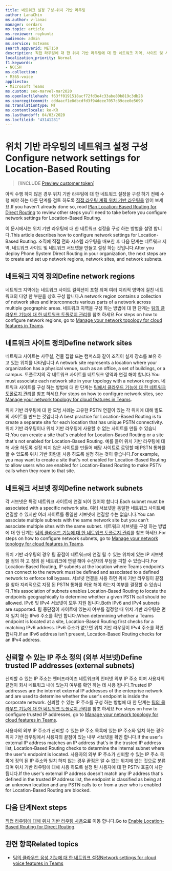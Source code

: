 ```yaml
---
title: 네트워크 설정 구성-위치 기반 라우팅
author: LanaChin
ms.author: v-lanac
manager: serdars
ms.topic: article
ms.reviewer: roykuntz
audience: admin
ms.service: msteams
search.appverid: MET150
description: 직접 라우팅에 대 한 위치 기반 라우팅에 대 한 네트워크 지역, 사이트 및 서브넷을 만들고 설정 하는 방법에 대해 알아봅니다.
localization_priority: Normal
f1.keywords:
- NOCSH
ms.collection:
- M365-voice
appliesto:
- Microsoft Teams
ms.custom: seo-marvel-mar2020
ms.openlocfilehash: f63ff0191518acf72fd3e4c33abe80b819c3db28
ms.sourcegitcommit: cddaacf1e8dbcdfd3f94deee7057c89cee0e5699
ms.translationtype: MT
ms.contentlocale: ko-KR
ms.lasthandoff: 04/03/2020
ms.locfileid: "43141281"
---
```

# <a name="configure-network-settings-for-location-based-routing"></a><span data-ttu-id="25de2-103">위치 기반 라우팅의 네트워크 설정 구성</span><span class="sxs-lookup"><span data-stu-id="25de2-103">Configure network settings for Location-Based Routing</span></span>

> [!INCLUDE [Preview customer token](includes/preview-feature.md)]

<span data-ttu-id="25de2-104">아직 수행 하지 않은 경우 위치 기반 라우팅에 대 한 네트워크 설정을 구성 하기 전에 수행 해야 하는 다른 단계를 검토 하도록 [직접 라우팅 계획 위치 기반 라우팅을](location-based-routing-plan.md) 읽어 보세요.</span><span class="sxs-lookup"><span data-stu-id="25de2-104">If you haven't already done so, read [Plan Location-Based Routing for Direct Routing](location-based-routing-plan.md) to review other steps you'll need to take before you configure network settings for Location-Based Routing.</span></span>

<span data-ttu-id="25de2-105">이 문서에서는 위치 기반 라우팅에 대 한 네트워크 설정을 구성 하는 방법을 설명 합니다.</span><span class="sxs-lookup"><span data-stu-id="25de2-105">This article describes how to configure network settings for Location-Based Routing.</span></span> <span data-ttu-id="25de2-106">조직에 직접 전화 시스템 라우팅을 배포한 후 다음 단계는 네트워크 지역, 네트워크 사이트 및 네트워크 서브넷을 만들고 설정 하는 것입니다.</span><span class="sxs-lookup"><span data-stu-id="25de2-106">After you deploy Phone System Direct Routing in your organization, the next steps are to create and set up network regions, network sites, and network subnets.</span></span>

## <a name="define-network-regions"></a><span data-ttu-id="25de2-107">네트워크 지역 정의</span><span class="sxs-lookup"><span data-stu-id="25de2-107">Define network regions</span></span>

<span data-ttu-id="25de2-108">네트워크 지역에는 네트워크 사이트 컬렉션이 포함 되며 여러 지리적 영역에 걸친 네트워크의 다양 한 부분을 상호 구성 합니다.</span><span class="sxs-lookup"><span data-stu-id="25de2-108">A network region contains a collection of network sites and interconnects various parts of a network across multiple geographic areas.</span></span> <span data-ttu-id="25de2-109">네트워크 지역을 구성 하는 방법에 대 한 단계는 [팀의 클라우드 기능에 대 한 네트워크 토폴로지 관리](manage-your-network-topology.md)를 참조 하세요.</span><span class="sxs-lookup"><span data-stu-id="25de2-109">For steps on how to configure network regions, go to [Manage your network topology for cloud features in Teams](manage-your-network-topology.md).</span></span>

## <a name="define-network-sites"></a><span data-ttu-id="25de2-110">네트워크 사이트 정의</span><span class="sxs-lookup"><span data-stu-id="25de2-110">Define network sites</span></span>

<span data-ttu-id="25de2-111">네트워크 사이트는 사무실, 건물 집합 또는 캠퍼스와 같이 조직이 실제 장소를 보유 하 고 있는 위치를 나타냅니다.</span><span class="sxs-lookup"><span data-stu-id="25de2-111">A network site represents a location where your organization has a physical venue, such as an office, a set of buildings, or a campus.</span></span> <span data-ttu-id="25de2-112">토폴로지의 각 네트워크 사이트를 네트워크 영역과 연결 해야 합니다.</span><span class="sxs-lookup"><span data-stu-id="25de2-112">You must associate each network site in your topology with a network region.</span></span> <span data-ttu-id="25de2-113">네트워크 사이트를 구성 하는 방법에 대 한 단계는 [팀에서 클라우드 기능에 대 한 네트워크 토폴로지 관리](manage-your-network-topology.md)를 참조 하세요.</span><span class="sxs-lookup"><span data-stu-id="25de2-113">For steps on how to configure network sites, see [Manage your network topology for cloud features in Teams](manage-your-network-topology.md).</span></span>

<span data-ttu-id="25de2-114">위치 기반 라우팅에 대 한 모범 사례는 고유한 PSTN 연결이 있는 각 위치에 대해 별도의 사이트를 만드는 것입니다.</span><span class="sxs-lookup"><span data-stu-id="25de2-114">A best practice for Location-Based Routing is to create a separate site for each location that has unique PSTN connectivity.</span></span> <span data-ttu-id="25de2-115">위치 기반 라우팅이나 위치 기반 라우팅에 사용할 수 없는 사이트를 만들 수 있습니다.</span><span class="sxs-lookup"><span data-stu-id="25de2-115">You can create a site that's enabled for Location-Based Routing or a site that's not enabled for Location-Based Routing.</span></span> <span data-ttu-id="25de2-116">예를 들어 위치 기반 라우팅에 대해 사용 하도록 설정 되지 않은 사이트를 만들어 해당 사이트로 로밍할 때 PSTN 통화를 할 수 있도록 위치 기반 회람을 사용 하도록 설정 하는 것이 좋습니다.</span><span class="sxs-lookup"><span data-stu-id="25de2-116">For example, you may want to create a site that's not enabled for Location-Based Routing to allow users who are enabled for Location-Based Routing to make PSTN calls when they roam to that site.</span></span>

## <a name="define-network-subnets"></a><span data-ttu-id="25de2-117">네트워크 서브넷 정의</span><span class="sxs-lookup"><span data-stu-id="25de2-117">Define network subnets</span></span>

<span data-ttu-id="25de2-118">각 서브넷은 특정 네트워크 사이트에 연결 되어 있어야 합니다.</span><span class="sxs-lookup"><span data-stu-id="25de2-118">Each subnet must be associated with a specific network site.</span></span> <span data-ttu-id="25de2-119">여러 서브넷을 동일한 네트워크 사이트에 연결할 수 있지만 여러 사이트를 동일한 서브넷에 연결할 수는 없습니다.</span><span class="sxs-lookup"><span data-stu-id="25de2-119">You can associate multiple subnets with the same network site but you can't associate multiple sites with the same subnet.</span></span> <span data-ttu-id="25de2-120">네트워크 서브넷을 구성 하는 방법에 대 한 단계는 [팀의 클라우드 기능에 대 한 네트워크 토폴로지 관리](manage-your-network-topology.md)를 참조 하세요.</span><span class="sxs-lookup"><span data-stu-id="25de2-120">For steps on how to configure network subnets, go to  [Manage your network topology for cloud features in Teams](manage-your-network-topology.md).</span></span>

<span data-ttu-id="25de2-121">위치 기반 라우팅의 경우 팀 끝점이 네트워크에 연결 될 수 있는 위치에 있는 IP 서브넷을 정의 하 고 정의 된 네트워크에 연결 해야 수신자의 부담을 피할 수 있습니다.</span><span class="sxs-lookup"><span data-stu-id="25de2-121">For Location-Based Routing, IP subnets at the location where Teams endpoints can connect to the network must be defined and associated to a defined network to enforce toll bypass.</span></span> <span data-ttu-id="25de2-122">서브넷 연결을 사용 하면 위치 기반 라우팅이 끝점을 찾아 지리적으로 지정 된 PSTN 통화를 허용 해야 하는지 여부를 결정할 수 있습니다.</span><span class="sxs-lookup"><span data-stu-id="25de2-122">This association of subnets enables Location-Based Routing to locate the endpoints geographically to determine whether a given PSTN call should be allowed.</span></span> <span data-ttu-id="25de2-123">IPv6 및 IPv4 서브넷이 모두 지원 됩니다.</span><span class="sxs-lookup"><span data-stu-id="25de2-123">Both IPv6 and IPv4 subnets are supported.</span></span> <span data-ttu-id="25de2-124">팀 종단점이 사이트에 있는지 여부를 결정할 때 위치 기반 라우팅은 먼저 일치 하는 IPv6 주소를 확인 합니다.</span><span class="sxs-lookup"><span data-stu-id="25de2-124">When determining whether a Teams endpoint is located at a site, Location-Based Routing first checks for a matching IPv6 address.</span></span> <span data-ttu-id="25de2-125">IPv6 주소가 없으면 위치 기반 라우팅이 IPv4 주소를 확인 합니다.</span><span class="sxs-lookup"><span data-stu-id="25de2-125">If an IPv6 address isn't present, Location-Based Routing checks for an IPv4 address.</span></span>

## <a name="define-trusted-ip-addresses-external-subnets"></a><span data-ttu-id="25de2-126">신뢰할 수 있는 IP 주소 정의 (외부 서브넷)</span><span class="sxs-lookup"><span data-stu-id="25de2-126">Define trusted IP addresses (external subnets)</span></span>

<span data-ttu-id="25de2-127">신뢰할 수 있는 IP 주소는 엔터프라이즈 네트워크의 인터넷 외부 IP 주소 이며 사용자의 끝점이 회사 네트워크 내에 있는지 여부를 확인 하는 데 사용 됩니다.</span><span class="sxs-lookup"><span data-stu-id="25de2-127">Trusted IP addresses are the internet external IP addresses of the enterprise network and are used to determine whether the user's endpoint is inside the corporate network.</span></span> <span data-ttu-id="25de2-128">신뢰할 수 있는 IP 주소를 구성 하는 방법에 대 한 단계는 [팀의 클라우드 기능에 대 한 네트워크 토폴로지 관리](manage-your-network-topology.md)를 참조 하세요.</span><span class="sxs-lookup"><span data-stu-id="25de2-128">For steps on how to configure trusted IP addresses, go to  [Manage your network topology for cloud features in Teams](manage-your-network-topology.md).</span></span>

<span data-ttu-id="25de2-129">사용자의 외부 IP 주소가 신뢰할 수 있는 IP 주소 목록에 있는 IP 주소와 일치 하는 경우 위치 기반 라우팅에서 사용자의 끝점이 있는 내부 서브넷을 확인 합니다.</span><span class="sxs-lookup"><span data-stu-id="25de2-129">If the user's external IP address matches an IP address that's in the trusted IP address list, Location-Based Routing checks to determine the internal subnet where the user's endpoint is located.</span></span> <span data-ttu-id="25de2-130">사용자의 외부 IP 주소가 신뢰할 수 있는 IP 주소 목록에 정의 된 IP 주소와 일치 하지 않는 경우 끝점은 알 수 없는 위치에 있는 것으로 분류 되며 위치 기반 라우팅에 대해 사용 하도록 설정 된 사용자에 대 한 PSTN 호출이 차단 됩니다.</span><span class="sxs-lookup"><span data-stu-id="25de2-130">If the user's external IP address doesn't match any IP address that's defined in the trusted IP address list, the endpoint is classified as being at an unknown location and any PSTN calls to or from a user who is enabled for Location-Based Routing are blocked.</span></span>

## <a name="next-steps"></a><span data-ttu-id="25de2-131">다음 단계</span><span class="sxs-lookup"><span data-stu-id="25de2-131">Next steps</span></span>

<span data-ttu-id="25de2-132">[직접 라우팅에 대해 위치 기반 라우팅 사용](location-based-routing-enable.md)으로 이동 합니다.</span><span class="sxs-lookup"><span data-stu-id="25de2-132">Go to [Enable Location-Based Routing for Direct Routing](location-based-routing-enable.md).</span></span>

## <a name="related-topics"></a><span data-ttu-id="25de2-133">관련 항목</span><span class="sxs-lookup"><span data-stu-id="25de2-133">Related topics</span></span>

- [<span data-ttu-id="25de2-134">팀의 클라우드 음성 기능에 대 한 네트워크 설정</span><span class="sxs-lookup"><span data-stu-id="25de2-134">Network settings for cloud voice features in Teams</span></span>](cloud-voice-network-settings.md)
